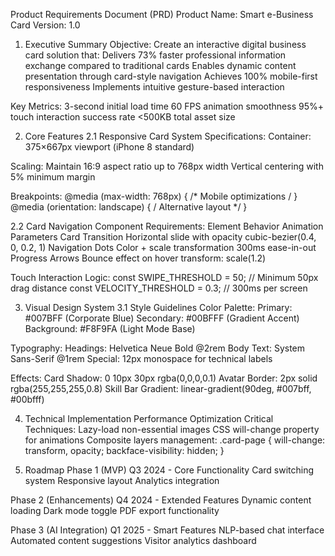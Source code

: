 Product Requirements Document (PRD)
Product Name: Smart e-Business Card
Version: 1.0

1. Executive Summary
Objective: Create an interactive digital business card solution that:
Delivers 73% faster professional information exchange compared to traditional cards
Enables dynamic content presentation through card-style navigation
Achieves 100% mobile-first responsiveness
Implements intuitive gesture-based interaction

Key Metrics:
3-second initial load time
60 FPS animation smoothness
95%+ touch interaction success rate
<500KB total asset size

2. Core Features
2.1 Responsive Card System
Specifications:
Container: 375×667px viewport (iPhone 8 standard)

Scaling:
Maintain 16:9 aspect ratio up to 768px width
Vertical centering with 5% minimum margin

Breakpoints:
@media (max-width: 768px) { /* Mobile optimizations / }
@media (orientation: landscape) { / Alternative layout */ }

2.2 Card Navigation
Component Requirements:
Element Behavior Animation Parameters
Card Transition Horizontal slide with opacity cubic-bezier(0.4, 0, 0.2, 1)
Navigation Dots Color + scale transformation 300ms ease-in-out
Progress Arrows Bounce effect on hover transform: scale(1.2)

Touch Interaction Logic:
const SWIPE_THRESHOLD = 50; // Minimum 50px drag distance
const VELOCITY_THRESHOLD = 0.3; // 300ms per screen

3. Visual Design System
3.1 Style Guidelines
Color Palette:
Primary: #007BFF (Corporate Blue)
Secondary: #00BFFF (Gradient Accent)
Background: #F8F9FA (Light Mode Base)

Typography:
Headings: Helvetica Neue Bold @2rem
Body Text: System Sans-Serif @1rem
Special: 12px monospace for technical labels

Effects:
Card Shadow: 0 10px 30px rgba(0,0,0,0.1)
Avatar Border: 2px solid rgba(255,255,255,0.8)
Skill Bar Gradient: linear-gradient(90deg, #007bff, #00bfff)

4. Technical Implementation
Performance Optimization
Critical Techniques:
Lazy-load non-essential images
CSS will-change property for animations
Composite layers management:
.card-page {
will-change: transform, opacity;
backface-visibility: hidden;
}

5. Roadmap
Phase 1 (MVP)
Q3 2024 - Core Functionality
Card switching system
Responsive layout
Analytics integration

Phase 2 (Enhancements)
Q4 2024 - Extended Features
Dynamic content loading
Dark mode toggle
PDF export functionality

Phase 3 (AI Integration)
Q1 2025 - Smart Features
NLP-based chat interface
Automated content suggestions
Visitor analytics dashboard